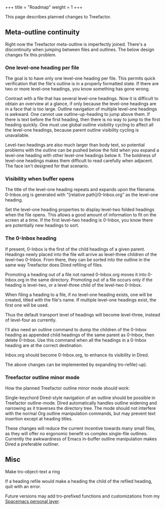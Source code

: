 +++
title = "Roadmap"
weight = 1
+++


This page describes planned changes to Treefactor.

## Meta-outline continuity

Right now the Treefactor meta-outline is imperfectly joined. There's a discontinuity when jumping between files and outlines. The below design changes fix this problem.

### One level-one heading per file

The goal is to have only one level-one heading per file. This permits quick verification that the file's outline is in a properly formatted state. If there are two or more level-one headings, you know something has gone wrong.

Contrast with a file that has several level-one headings. Now it is difficult to obtain an overview at a glance, if only because the level-one headings are in a face that is too large. Outline navigation of multiple level-one headings is awkward. One cannot use outline-up-heading to jump above them. If there is text before the first heading, then there is no way to jump to the first heading quickly. One must use global outline visibility cycling to affect all the level-one headings, because parent outline visibility cycling is unavailable. 

Level-two headings are also much larger than body text, so potential problems with the outline can be pushed below the fold when you expand a level-one heading with other level-one headings below it. The boldness of level-one headings makes them difficult to read carefully when adjacent. The face isn't designed for that scenario.

### Visibility when buffer opens

The title of the level-one heading repeats and expands upon the filename. 0-Inbox.org is generated with "[relative path]/0-Inbox.org" as the level-one heading.

Set the level-one heading properties to display level-two folded headings when the file opens. This allows a good amount of information to fit on the screen at a time. If the first level-two heading is 0-Inbox, you know there are potentially new headings to sort.

### The 0-Inbox heading

If present, 0-Inbox is the first of the child headings of a given parent. Headings newly placed into the file will arrive as level-three children of the level-two 0-Inbox. From there, they can be sorted into the outline in the same way Treefactor does Dired refiling of files.

Promoting a heading out of a file not named 0-Inbox.org moves it into 0-Inbox.org in the same directory.
Promoting out of a file occurs only if the heading is level-two, or a level-three child of the level-two 0-Inbox.

When filing a heading to a file, if no level-one heading exists, one will be created, titled with the file's name. If multiple level-one headings exist, the first one will be used.

Thus the default transport level of headings will become level-three, instead of level-four as currently.

I'll also need an outline command to dump the children of the 0-Inbox heading as appended child headings of the same parent as 0-Inbox, then delete 0-Inbox. Use this command when all the headings in a 0-Inbox heading are at the correct destination.

Inbox.org should become 0-Inbox.org, to enhance its visibility in Dired.

The above changes can be implemented by expanding tro-refile(-up).

### Treefactor outline minor mode

How the planned Treefactor outline minor mode should work:

Single-keychord Dired-style navigation of an outline should be possible in Treefactor outline-mode. Dired automatically handles outline widening and narrowing as it traverses the directory tree. The mode should not interfere with the normal Org outline manipulation commands, but may prevent text insertion except at heading titles.

These changes will reduce the current incentive towards many small files, as they will offer no ergonomic benefit vs complex single-file outlines. Currently the awkwardness of Emacs in-buffer outline manipulation makes Dired a preferable outliner.

## Misc

Make tro-object-text a ring

If a heading refile would make a heading the child of the refiled heading, quit with an error.

Future versions may add tro-prefixed functions and customizations from my [Spacemacs personal layer](https://github.com/cyberthal/spacemacs-personal).
